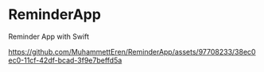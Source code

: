 # ReminderApp
Reminder App with Swift


https://github.com/MuhammettEren/ReminderApp/assets/97708233/38ec0ec0-11cf-42df-bcad-3f9e7beffd5a


